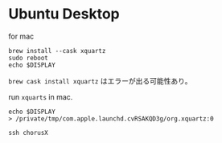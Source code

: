 # Ubuntu Desktop

for mac

```
brew install --cask xquartz
sudo reboot
echo $DISPLAY
```

`brew cask install xquartz` はエラーが出る可能性あり。


run `xquarts` in mac.

```
echo $DISPLAY
> /private/tmp/com.apple.launchd.cvRSAKQD3g/org.xquartz:0

ssh chorusX
``` 